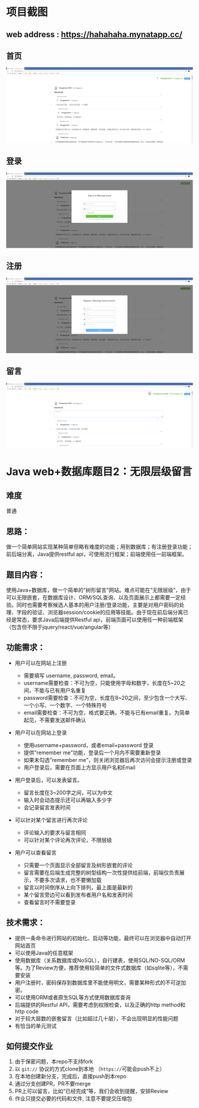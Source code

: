 # 项目截图
## web address : https://hahahaha.mynatapp.cc/
## 首页
![avatar](./img/dashboard.png)
## 登录
![avatar](./img/login.png)
## 注册
![avatar](./img/register.png)
## 留言
![avatar](./img/leave.png)

# Java web+数据库题目2：无限层级留言

## 难度

普通

## 思路：

做一个简单网站实现某种简单但略有难度的功能；用到数据库；有注册登录功能；前后端分离，Java提供restful api，可使用流行框架；前端使用任一前端框架。

## 题目内容：

使用Java+数据库，做一个简单的“树形留言”网站。难点可能在“无限层级”，由于可以无限嵌套，在数据库设计、ORM/SQL查询、以及页面展示上都需要一定经验。同时也需要考察候选人基本的用户注册/登录功能，主要是对用户密码的处理、字段的验证、浏览器session/cookie的应用等技能。由于现在前后端分离已经是常态，要求Java后端提供Restful
api，前端页面可以使用任一种前端框架（包含但不限于jquery/react/vue/angular等）

## 功能需求：

- 用户可以在网站上注册
    - 需要填写 username, password, email。
    - username需要检查：不可为空，只能使用字母和数字，长度在5~20之间，不能与已有用户名重复
    - password需要检查：不可为空，长度在8~20之间，至少包含一个大写、一个小写、一个数字、一个特殊符号
    - email需要检查：不可为空，格式要正确，不能与已有email重复。为简单起见，不需要发送邮件确认

- 用户可以在网站上登录
    - 使用username+password，或者email+password 登录
    - 提供”remember me”功能，登录后一个月内不需要重新登录
    - 如果未勾选”remember me”，则关闭浏览器后再次访问会提示注册或登录
    - 用户登录后，需要在页面上方显示用户名和Email

- 用户登录后，可以发表留言。
    - 留言长度在3~200字之间，可以为中文
    - 输入时会动态提示还可以再输入多少字
    - 会记录留言发表时间

- 可以针对某个留言进行再次评论
    - 评论输入的要求与留言相同
    - 可以针对某个评论再次评论，不限层级

- 用户可以查看留言
    - 只需要一个页面显示全部留言及树形嵌套的评论
    - 留言需要在后端生成完整的树型结构一次性提供给前端，前端仅负责展示，不要多次请求，也不要懒加载
    - 留言以时间倒序从上向下排列，最上面是最新的
    - 某个留言旁边可以看到发布者用户名和发表时间
    - 查看留言时不需要登录

## 技术需求：

- 提供一条命令进行网站的初始化、启动等功能，最终可以在浏览器中自动打开网站首页
- 可以使用Java的任意框架
- 使用数据库（关系数据库或NoSQL），自行建表，使用SQL/NO-SQL/ORM等。为了Review方便，推荐使用较简单的文件式数据库（如sqlite等），不需要安装
- 用户注册时，密码保存到数据库里不能使用明文，需要某种形式的不可逆加密。
- 可以使用ORM或者原生SQL等方式使用数据库查询
- 后端提供的Restful API，需要考虑到权限检查，以及正确的http method和http code
- 对于较大层数的嵌套留言（比如超过几十层），不会出现明显的性能问题
- 有恰当的单元测试

## 如何提交作业

1. 由于保密问题，本repo不支持fork
2. 以 `git://` 协议的方式clone到本地 （`https://`可能会push不上）
3. 在本地创建新分支，完成后，直接push到本repo
4. 通过分支创建PR，PR不要merge
5. PR上可以留言，比如“已经完成”等，我们会收到提醒，安排Review
6. 作业只提交必要的代码和文件, 注意不要提交压缩包

